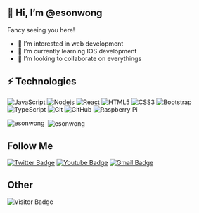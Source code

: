 ## 👋 Hi, I’m @esonwong

Fancy seeing you here!

- 👀 I’m interested in web development
- 🌱 I’m currently learning IOS development
- 💞️ I’m looking to collaborate on everythings


## ⚡ Technologies

![JavaScript](https://img.shields.io/badge/-JavaScript-black?style=flat-square&logo=javascript)
![Nodejs](https://img.shields.io/badge/-Nodejs-black?style=flat-square&logo=Node.js)
![React](https://img.shields.io/badge/-React-black?style=flat-square&logo=react)
![HTML5](https://img.shields.io/badge/-HTML5-E34F26?style=flat-square&logo=html5&logoColor=white)
![CSS3](https://img.shields.io/badge/-CSS3-1572B6?style=flat-square&logo=css3)
![Bootstrap](https://img.shields.io/badge/-Bootstrap-563D7C?style=flat-square&logo=bootstrap)
![TypeScript](https://img.shields.io/badge/-TypeScript-005ABC?style=flat-square&logo=typescript)
![Git](https://img.shields.io/badge/-Git-black?style=flat-square&logo=git)
![GitHub](https://img.shields.io/badge/-GitHub-181717?style=flat-square&logo=github)
![Raspberry Pi](https://img.shields.io/badge/-Raspberry%20Pi-C51A4A?style=flat-square&logo=Raspberry-Pi)


<p><img align="left" src="https://github-readme-stats.vercel.app/api/top-langs?username=esonwong&show_icons=true&locale=en&layout=compact" alt="esonwong" /></p>

<p>&nbsp;<img align="center" src="https://github-readme-stats.vercel.app/api?username=esonwong&show_icons=true&locale=en" alt="esonwong" /></p>



## Follow Me

[![Twitter Badge](https://img.shields.io/badge/-eson000-005ABC?style=flat-square&logo=Twitter&logoColor=white&link=https://twitter.com/eson000)](mailto:esonzero@gmail.com)
[![Youtube Badge](https://img.shields.io/badge/-EsonWong-darkred?style=flat-square&logo=youtube&logoColor=white&link=https://www.youtube.com/c/itiwll)](https://www.youtube.com/c/esonwong)
[![Gmail Badge](https://img.shields.io/badge/-esonzero@gmail.com-c14438?style=flat-square&logo=Gmail&logoColor=white&link=mailto:esonzero@gmail.com)](mailto:esonzero@gmail.com)


## Other
![Visitor Badge](https://visitor-badge.laobi.icu/badge?page_id=esonwong.esonwong)
